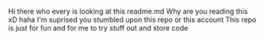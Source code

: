 Hi there who every is looking at this readme.md
Why are you reading this xD haha
I'm suprised you stumbled upon this repo or this account
This repo is just for fun and for me to try stuff out and store code
